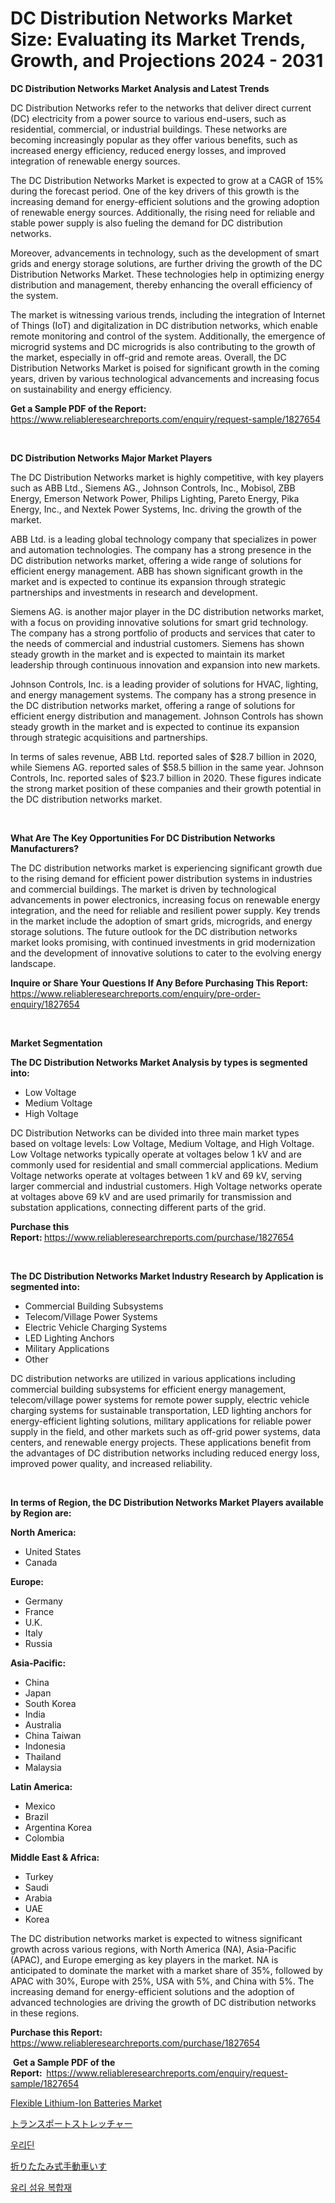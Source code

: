 <p><h1>DC Distribution Networks Market Size: Evaluating its Market Trends, Growth, and Projections 2024 - 2031</h1></p><p><strong>DC Distribution Networks Market Analysis and Latest Trends</strong></p>
<p><p>DC Distribution Networks refer to the networks that deliver direct current (DC) electricity from a power source to various end-users, such as residential, commercial, or industrial buildings. These networks are becoming increasingly popular as they offer various benefits, such as increased energy efficiency, reduced energy losses, and improved integration of renewable energy sources.</p><p>The DC Distribution Networks Market is expected to grow at a CAGR of 15% during the forecast period. One of the key drivers of this growth is the increasing demand for energy-efficient solutions and the growing adoption of renewable energy sources. Additionally, the rising need for reliable and stable power supply is also fueling the demand for DC distribution networks.</p><p>Moreover, advancements in technology, such as the development of smart grids and energy storage solutions, are further driving the growth of the DC Distribution Networks Market. These technologies help in optimizing energy distribution and management, thereby enhancing the overall efficiency of the system.</p><p>The market is witnessing various trends, including the integration of Internet of Things (IoT) and digitalization in DC distribution networks, which enable remote monitoring and control of the system. Additionally, the emergence of microgrid systems and DC microgrids is also contributing to the growth of the market, especially in off-grid and remote areas. Overall, the DC Distribution Networks Market is poised for significant growth in the coming years, driven by various technological advancements and increasing focus on sustainability and energy efficiency.</p></p>
<p><strong>Get a Sample PDF of the Report:&nbsp;</strong> <a href="https://www.reliableresearchreports.com/enquiry/request-sample/1827654">https://www.reliableresearchreports.com/enquiry/request-sample/1827654</a></p>
<p>&nbsp;</p>
<p><strong>DC Distribution Networks Major Market Players</strong></p>
<p><p>The DC Distribution Networks market is highly competitive, with key players such as ABB Ltd., Siemens AG., Johnson Controls, Inc., Mobisol, ZBB Energy, Emerson Network Power, Philips Lighting, Pareto Energy, Pika Energy, Inc., and Nextek Power Systems, Inc. driving the growth of the market.</p><p>ABB Ltd. is a leading global technology company that specializes in power and automation technologies. The company has a strong presence in the DC distribution networks market, offering a wide range of solutions for efficient energy management. ABB has shown significant growth in the market and is expected to continue its expansion through strategic partnerships and investments in research and development.</p><p>Siemens AG. is another major player in the DC distribution networks market, with a focus on providing innovative solutions for smart grid technology. The company has a strong portfolio of products and services that cater to the needs of commercial and industrial customers. Siemens has shown steady growth in the market and is expected to maintain its market leadership through continuous innovation and expansion into new markets.</p><p>Johnson Controls, Inc. is a leading provider of solutions for HVAC, lighting, and energy management systems. The company has a strong presence in the DC distribution networks market, offering a range of solutions for efficient energy distribution and management. Johnson Controls has shown steady growth in the market and is expected to continue its expansion through strategic acquisitions and partnerships.</p><p>In terms of sales revenue, ABB Ltd. reported sales of $28.7 billion in 2020, while Siemens AG. reported sales of $58.5 billion in the same year. Johnson Controls, Inc. reported sales of $23.7 billion in 2020. These figures indicate the strong market position of these companies and their growth potential in the DC distribution networks market.</p></p>
<p>&nbsp;</p>
<p><strong>What Are The Key Opportunities For DC Distribution Networks Manufacturers?</strong></p>
<p><p>The DC distribution networks market is experiencing significant growth due to the rising demand for efficient power distribution systems in industries and commercial buildings. The market is driven by technological advancements in power electronics, increasing focus on renewable energy integration, and the need for reliable and resilient power supply. Key trends in the market include the adoption of smart grids, microgrids, and energy storage solutions. The future outlook for the DC distribution networks market looks promising, with continued investments in grid modernization and the development of innovative solutions to cater to the evolving energy landscape.</p></p>
<p><strong>Inquire or Share Your Questions If Any Before Purchasing This Report:</strong> <a href="https://www.reliableresearchreports.com/enquiry/pre-order-enquiry/1827654">https://www.reliableresearchreports.com/enquiry/pre-order-enquiry/1827654</a></p>
<p>&nbsp;</p>
<p><strong>Market Segmentation</strong></p>
<p><strong>The DC Distribution Networks Market Analysis by types is segmented into:</strong></p>
<p><ul><li>Low Voltage</li><li>Medium Voltage</li><li>High Voltage</li></ul></p>
<p><p>DC Distribution Networks can be divided into three main market types based on voltage levels: Low Voltage, Medium Voltage, and High Voltage. Low Voltage networks typically operate at voltages below 1 kV and are commonly used for residential and small commercial applications. Medium Voltage networks operate at voltages between 1 kV and 69 kV, serving larger commercial and industrial customers. High Voltage networks operate at voltages above 69 kV and are used primarily for transmission and substation applications, connecting different parts of the grid.</p></p>
<p><strong>Purchase this Report:&nbsp;</strong><a href="https://www.reliableresearchreports.com/purchase/1827654">https://www.reliableresearchreports.com/purchase/1827654</a></p>
<p>&nbsp;</p>
<p><strong>The DC Distribution Networks Market Industry Research by Application is segmented into:</strong></p>
<p><ul><li>Commercial Building Subsystems</li><li>Telecom/Village Power Systems</li><li>Electric Vehicle Charging Systems</li><li>LED Lighting Anchors</li><li>Military Applications</li><li>Other</li></ul></p>
<p><p>DC distribution networks are utilized in various applications including commercial building subsystems for efficient energy management, telecom/village power systems for remote power supply, electric vehicle charging systems for sustainable transportation, LED lighting anchors for energy-efficient lighting solutions, military applications for reliable power supply in the field, and other markets such as off-grid power systems, data centers, and renewable energy projects. These applications benefit from the advantages of DC distribution networks including reduced energy loss, improved power quality, and increased reliability.</p></p>
<p>&nbsp;</p>
<p><strong>In terms of Region, the DC Distribution Networks Market Players available by Region are:</strong></p>
<p>
    <p> <strong> North America: </strong>
        <ul>
            <li>United States</li>
            <li>Canada</li>
        </ul>
        </p> 
    <p> <strong> Europe: </strong>
        <ul>
            <li>Germany</li>
            <li>France</li>
            <li>U.K.</li>
            <li>Italy</li>
            <li>Russia</li>
        </ul>
        </p> 
    <p> <strong> Asia-Pacific: </strong>
        <ul>
            <li>China</li>
            <li>Japan</li>
            <li>South Korea</li>
            <li>India</li>
            <li>Australia</li>
            <li>China Taiwan</li>
            <li>Indonesia</li>
            <li>Thailand</li>
            <li>Malaysia</li>
        </ul>
        </p> 
    <p> <strong> Latin America: </strong>
        <ul>
            <li>Mexico</li>
            <li>Brazil</li>
            <li>Argentina Korea</li>
            <li>Colombia</li>
        </ul>
        </p> 
    <p> <strong> Middle East & Africa: </strong>
        <ul>
            <li>Turkey</li>
            <li>Saudi</li>
            <li>Arabia</li>
            <li>UAE</li>
            <li>Korea</li>
        </ul>
    </p>
    </p>
<p><p>The DC distribution networks market is expected to witness significant growth across various regions, with North America (NA), Asia-Pacific (APAC), and Europe emerging as key players in the market. NA is anticipated to dominate the market with a market share of 35%, followed by APAC with 30%, Europe with 25%, USA with 5%, and China with 5%. The increasing demand for energy-efficient solutions and the adoption of advanced technologies are driving the growth of DC distribution networks in these regions.</p></p>
<p><strong>Purchase this Report: </strong><a href="https://www.reliableresearchreports.com/purchase/1827654">https://www.reliableresearchreports.com/purchase/1827654</a></p>
<p>&nbsp;<strong>Get a Sample PDF of the Report:&nbsp;&nbsp;</strong><a href="https://www.reliableresearchreports.com/enquiry/request-sample/1827654">https://www.reliableresearchreports.com/enquiry/request-sample/1827654</a></p>
<p><strong></strong></p>
<p><p><a href="https://github.com/brentleyjimmiealvaradoz4l1rea/Market-Research-Report-List-1/blob/main/flexible-lithium-ion-batteries-market.md">Flexible Lithium-Ion Batteries Market</a></p><p><a href="https://medium.com/@jonathanailey6577467/%E8%BC%B8%E9%80%81%E7%94%A8%E3%82%B9%E3%83%88%E3%83%AC%E3%83%83%E3%83%81%E3%83%A3%E3%83%BC%E5%B8%82%E5%A0%B4-%E3%82%BF%E3%82%A4%E3%83%97-%E3%82%A2%E3%83%97%E3%83%AA%E3%82%B1%E3%83%BC%E3%82%B7%E3%83%A7%E3%83%B3-%E5%9C%B0%E7%90%86%E5%88%A5%E3%81%AE%E5%8C%85%E6%8B%AC%E7%9A%84%E3%81%AA%E8%A9%95%E4%BE%A1-95d9129642fa">トランスポートストレッチャー</a></p><p><a href="https://medium.com/@codinchelcea2022/%EC%9A%B0%EB%A6%AC%EB%94%98-%EC%8B%9C%EC%9E%A5-%EC%A2%85%EB%A5%98-%EC%9D%91%EC%9A%A9-%EB%B0%8F-%EC%A7%80%EB%A6%AC%EC%97%90-%EB%8C%80%ED%95%9C-%EC%A2%85%ED%95%A9-%ED%8F%89%EA%B0%80-f32beeab0b1f">우리딘</a></p><p><a href="https://medium.com/@jonathanstephens626/%E6%8A%98%E3%82%8A%E3%81%9F%E3%81%9F%E3%81%BF%E5%BC%8F%E6%89%8B%E5%8B%95%E8%BB%8A%E3%81%84%E3%81%99%E5%B8%82%E5%A0%B4-%E7%A8%AE%E9%A1%9E-%E7%94%A8%E9%80%94-%E5%9C%B0%E7%90%86%E3%81%AB%E3%82%88%E3%82%8B%E5%8C%85%E6%8B%AC%E7%9A%84%E3%81%AA%E8%A9%95%E4%BE%A1-ef926996005c">折りたたみ式手動車いす</a></p><p><a href="https://medium.com/@kenyonjohns/%EC%9C%A0%EB%A6%AC%EC%84%AC%EC%9C%A0-%EB%B3%B5%ED%95%A9%EC%9E%AC%EB%A3%8C-%EC%8B%9C%EC%9E%A5-%EA%B7%9C%EB%AA%A8-%EB%B0%8F-%EC%8B%9C%EC%9E%A5-%EB%8F%99%ED%96%A5-%EC%99%84%EB%B2%BD%ED%95%9C-%EC%82%B0%EC%97%85-%EA%B0%9C%EC%9A%94-2024-2031-2112070b88dc">유리 섬유 복합재</a></p></p>